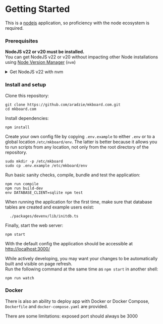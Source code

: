 # Getting Started

This is a [nodejs](https://nodejs.org/) application, so proficiency with the node ecosystem is required.

### Prerequisites

**NodeJS v22 or v20 must be installed.**\
You can get NodeJS v22 or v20 without impacting other Node installations using [Node Version Manager](https://github.com/nvm-sh/nvm?tab=readme-ov-file#installing-and-updating) (`nvm`)
<details>
  <summary>
  Get NodeJS v22 with nvm
  </summary>

  ```shell
  nvm install 22 && nvm use 22
  ```
</details>

### Install and setup

Clone this repository:

```shell
git clone https://github.com/aradzie/mkboard.com.git
cd mkboard.com
```

Install dependencies:

```shell
npm install
```

Create your own config file by copying `.env.example` to either `.env` or to a global location `/etc/mkboard/env`. The latter is better because it allows you to run scripts from any location, not only from the root directory of the repository.

```shell
sudo mkdir -p /etc/mkboard
sudo cp .env.example /etc/mkboard/env
```

Run basic sanity checks, compile, bundle and test the application:

```shell
npm run compile
npm run build-dev
env DATABASE_CLIENT=sqlite npm test
```

When running the application for the first time, make sure that database tables are created and example users exist:

```shell
  ./packages/devenv/lib/initdb.ts
```

Finally, start the web server:

```shell
npm start
```

With the default config the application should be accessible at [http://localhost:3000/](http://localhost:3000/)

While actively developing, you may want your changes to be automatically built and
visible on page refresh.\
Run the following command at the same time as `npm start` in another shell:

```shell
npm run watch
```


### Docker
There is also an ability to deploy app with Docker or Docker Compose, `Dockerfile` and `docker-compose.yaml` are provided.

There are some limitations: exposed port should always be 3000
